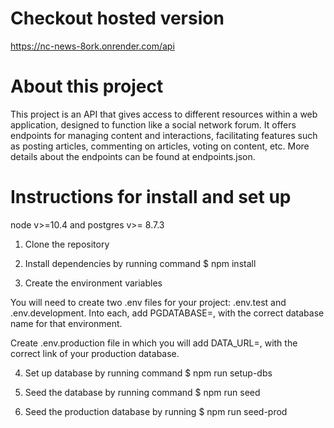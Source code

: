 # Checkout hosted version

https://nc-news-8ork.onrender.com/api

# About this project

This project is an API that gives access to different resources within a web application, designed to function like a social network forum.
It offers endpoints for managing content and interactions, facilitating features such as posting articles, commenting on articles, voting on content, etc.
More details about the endpoints can be found at endpoints.json.

# Instructions for install and set up

node v>=10.4 and postgres v>= 8.7.3

1. Clone the repository

2. Install dependencies by running command $ npm install

3. Create the environment variables

You will need to create two .env files for your project: .env.test and .env.development. Into each, add PGDATABASE=, with the correct database name for that environment.

Create .env.production file in which you will add DATA_URL=, with the correct link of your production database.

4. Set up database by running command $ npm run setup-dbs

5. Seed the database by running command $ npm run seed

6. Seed the production database by running $ npm run seed-prod

